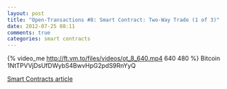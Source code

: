 ```yaml
---
layout: post
title: "Open-Transactions #8: Smart Contract: Two-Way Trade (1 of 3)"
date: 2012-07-25 08:11
comments: true
categories: smart contracts
---
```

{% video_me http://ft.vm.to/files/videos/ot_8_640.mp4 640 480  %}
Bitcoin 1NtTPVVjDsUfDWybS4BwvHpG2pdS9RnYyQ

<a href="https://github.com/FellowTraveler/Open-Transactions/wiki/Smart-contracts">Smart Contracts article</a> 
 

